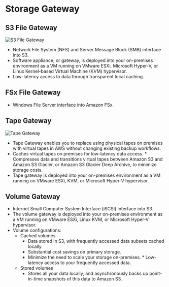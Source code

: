 # Storage Gateway

## S3 File Gateway

![S3 File Gateway](https://docs.aws.amazon.com/filegateway/latest/files3/images/file-gateway-concepts-diagram.png)

* Network File System (NFS) and Server Message Block (SMB) interface into S3.
* Software appliance, or gateway, is deployed into your on-premises environment as a VM running on VMware ESXi, Microsoft Hyper-V, or Linux Kernel-based Virtual Machine (KVM) hypervisor.
* Low-latency access to data through transparent local caching.

## FSx File Gateway

* Windows File Server interface into Amazon FSx.

## Tape Gateway

![Tape Gateway](https://d1.awsstatic.com/cloud-storage/tape-gateway-diagram.4b6ca2b4e3f97d4df7988544400ae91424503248.png)

* Tape Gateway enables you to replace using physical tapes on premises with virtual tapes in AWS without changing existing backup workflows.
* Caches virtual tapes on premises for low-latency data access. * Compresses data and transitions virtual tapes between Amazon S3 and Amazon S3 Glacier, or Amazon S3 Glacier Deep Archive, to minimize storage costs.
* Tape gateway is deployed into your on-premises environment as a VM running on VMware ESXi, KVM, or Microsoft Hyper-V hypervisor.

## Volume Gateway

* Internet Small Computer System Interface (iSCSI) interface into S3.
* The volume gateway is deployed into your on-premises environment as a VM running on VMware ESXi, Linux KVM, or Microsoft Hyper-V hypervisor.
* Volume configurations:
    * Cached volumes
        * Data stored in S3, with frequently accessed data subsets cached locally. 
        * Substantial cost savings on primary storage.
        * Minimize the need to scale your storage on-premises. * Low-latency access to your frequently accessed data.
    * Stored volumes
        * Stores all your data locally, and asynchronously backs up point-in-time snapshots of this data to Amazon S3.
